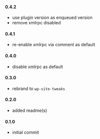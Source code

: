 #### 0.4.2
* use plugin version as enqueued version
* remove xmlrpc disabled

#### 0.4.1
* re-enable xmlrpc via comment as default

#### 0.4.0
* disable xmlrpc as default

#### 0.3.0
* rebrand to `wp-site-tweaks`

#### 0.2.0
* added readme(s)

#### 0.1.0
* initial commit
